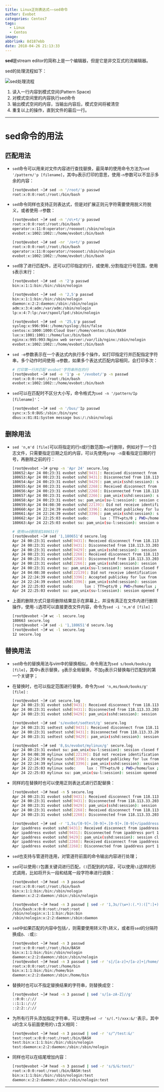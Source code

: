 ```yaml
---
title: Linux正则表达式——sed命令
author: Evobot
categories: Centos7
tags:
  - Linux
  - Centos
image:
abbrlink: 8d187ebb
date: 2018-04-26 21:13:33
---
```




**sed**是stream editor的简称上是一个编辑器，但是它是非交互式的流编辑器。

sed的处理流程如下：

![sed处理流程](https://blogimage-1251925320.cos.ap-chengdu.myqcloud.com/sed.png)

1. 读入一行内容到模式空间(Pattern Space)
2. 对模式空间里的内容执行sed命令
3. 输出模式空间的内容，当输出内容后，模式空间将被清空
4. 重复以上的操作，直到文件的最后一行。

<!--more-->

---

# **sed**命令的用法

## 匹配用法

- `sed`命令可以用来对文件内容进行查找替换，最简单的使用命令方法为`sed '/pattern/'p [filename]`，其中`p`表示打印的意思，使用`-n`参数可以不显示多余的内容：

  ```bash
  [root@evobot ~]# sed -n '/root/'p passwd 
  root:x:0:0:root:/root:/bin/bash
  ```

- `sed`命令同样也支持正则表达式，但是对扩展正则元字符需要使用脱义符脱义，或者使用`-r`参数：

  ```bash
  [root@evobot ~]# sed -n '/o\+t/'p passwd 
  root:x:0:0:root:/root:/bin/bash
  operator:x:11:0:operator:/rooooot:/sbin/nologin
  evobot:x:1002:1002::/home/evobot:/bin/bash

  [root@evobot ~]# sed -nr '/o+t/'p passwd 
  root:x:0:0:root:/root:/bin/bash
  operator:x:11:0:operator:/rooooot:/sbin/nologin
  evobot:x:1002:1002::/home/evobot:/bin/bash
  ```

- `sed`除了进行匹配外，还可以打印指定的行，或使用`,`分割指定行号范围，使用`$`表示末行：

  ```bash
  [root@evobot ~]# sed -n '2'p passwd 
  bin:x:1:1:bin:/bin:/sbin/nologin

  [root@evobot ~]# sed -n '2,5'p passwd 
  bin:x:1:1:bin:/bin:/sbin/nologin
  daemon:x:2:2:daemon:/sbin:/sbin/nologin
  adm:x:3:4:adm:/var/adm:/sbin/nologin
  lp:x:4:7:lp:/var/spool/lpd:/sbin/nologin

  [root@evobot ~]# sed -n '25,$'p passwd 
  syslog:x:996:994::/home/syslog:/bin/false
  centos:x:1000:1000:Cloud User:/home/centos:/bin/BASH
  lux:x:1001:1001::/home/lux:/bin/bash
  nginx:x:995:993:Nginx web server:/var/lib/nginx:/sbin/nologin
  evobot:x:1002:1002::/home/evobot:/bin/bash
  ```

- `sed -e`参数表示在一个表达式内执行多个操作，如打印指定行并匹配指定字符串，多个动作时间使用`-e`参数，如果多个表达式匹配内容相同，会打印多次：

  ```bash
  # 打印第一行并匹配'evobot'字符串所在的行
  [root@evobot ~]# sed -e '1'p -e '/evobot/'p -n passwd 
  root:x:0:0:root:/root:/bin/bash
  evobot:x:1002:1002::/home/evobot:/bin/bash
  ```

- `sed`可以在匹配时不区分大小写，命令格式为`sed -n '/pattern/Ip [filename]'`：

  ```bash
  [root@evobot ~]# sed -n '/bus/'Ip passwd 
  sync:x:5:0:BUS:/sbin:/bin/sync
  dbus:x:81:81:System message bus:/:/sbin/nologi
  ```

## 删除用法

- `sed 'n,m'd [file]`可以将指定的行`n`或行数范围`n~m`行删除，例如对于一个日志文件，只需要指定日期之后的内容，可以先使用`grep -n`查看指定日期的行号，再删除之前的行：

  ```bash
  [root@evobot ~]# grep -n 'Apr 24' secure.log 
  180652:Apr 24 00:23:31 evobot sshd[9431]: Received disconnect from 118.113.33.203 port 11905:11: disconnected by user
  180653:Apr 24 00:23:31 evobot sshd[9431]: Disconnected from 118.113.33.203 port 11905
  180654:Apr 24 00:23:31 evobot sshd[9429]: pam_unix(sshd:session): session closed for user lux
  180655:Apr 24 00:23:31 evobot sshd[2268]: Received disconnect from 118.113.33.203 port 11968:11: disconnected by user
  180656:Apr 24 00:23:31 evobot sshd[2268]: Disconnected from 118.113.33.203 port 11968
  180657:Apr 24 00:23:31 evobot sshd[2266]: pam_unix(sshd:session): session closed for user lux
  180658:Apr 24 00:23:31 evobot su: pam_unix(su-l:session): session closed for user root
  180659:Apr 24 04:08:30 evobot sshd[22139]: Did not receive identification string from 183.57.54.43 port 55728
  180660:Apr 24 22:24:39 evobot sshd[3396]: Accepted publickey for lux from 118.113.33.203 port 8769 ssh2: RSA SHA256:Y7Fo5sjyHH9pIUnCz+uLdIIT/2wmR4lPn3Wh5x8H9O4
  180661:Apr 24 22:24:39 evobot sshd[3396]: pam_unix(sshd:session): session opened for user lux by (uid=0)
  180662:Apr 24 22:25:03 evobot sudo:     lux : TTY=pts/0 ; PWD=/home/lux ; USER=root ; COMMAND=/bin/su -
  180663:Apr 24 22:25:03 evobot su: pam_unix(su-l:session): session opened for user root by lux(uid=0)

  # 使用sed删除前180651行
  [root@evobot ~]# sed '1,180651'd secure.log 
  Apr 24 00:23:31 evobot sshd[9431]: Received disconnect from 118.113.33.203 port 11905:11: disconnected by user
  Apr 24 00:23:31 evobot sshd[9431]: Disconnected from 118.113.33.203 port 11905
  Apr 24 00:23:31 evobot sshd[9429]: pam_unix(sshd:session): session closed for user lux
  Apr 24 00:23:31 evobot sshd[2268]: Received disconnect from 118.113.33.203 port 11968:11: disconnected by user
  Apr 24 00:23:31 evobot sshd[2268]: Disconnected from 118.113.33.203 port 11968
  Apr 24 00:23:31 evobot sshd[2266]: pam_unix(sshd:session): session closed for user lux
  Apr 24 00:23:31 evobot su: pam_unix(su-l:session): session closed for user root
  Apr 24 04:08:30 evobot sshd[22139]: Did not receive identification string from 183.57.54.43 port 55728
  Apr 24 22:24:39 evobot sshd[3396]: Accepted publickey for lux from 118.113.33.203 port 8769 ssh2: RSA SHA256:Y7Fo5sjyHH9pIUnCz+uLdIIT/2wmR4lPn3Wh5x8H9O4
  Apr 24 22:24:39 evobot sshd[3396]: pam_unix(sshd:session): session opened for user lux by (uid=0)
  Apr 24 22:25:03 evobot sudo:     lux : TTY=pts/0 ; PWD=/home/lux ; USER=root ; COMMAND=/bin/su -
  Apr 24 22:25:03 evobot su: pam_unix(su-l:session): session opened for user root by lux(uid=0)
  ```

- 上面的删除方式只是将删除结果显示在屏幕上，并没有真正在文件内进行删除操作，使用`-i`选项可以直接更改文件内容，命令为`sed -i 'n,m'd [file]`：

  ```bash
  [root@evobot ~]# wc -l secure.log
  180663 secure.log
  [root@evobot ~]# sed -i '1,180651'd secure.log
  [root@evobot ~]# wc -l secure.log
  12 secure.log
  ```

## 替换用法

- `sed`命令的替换用法与vim中的替换相似，命令用法为`sed s/book/books/g [file]`，其中`s`表示替换，`g`表示全局替换，不加`g`表示只替换每行匹配到的第一个关键字；

- 在替换时，也可以指定范围进行替换，命令为`sed 'n,ms/book/books/g' [file]` :

  ```bash
  [root@evobot ~]# cat secure.log
  Apr 24 00:23:31 evobot sshd[9431]: Received disconnect from 118.113.33.203 port 11905:11: disconnected by user
  Apr 24 00:23:31 evobot sshd[9431]: Disconnected from 118.113.33.203 port 11905
  Apr 24 00:23:31 evobot sshd[9429]: pam_unix(sshd:session): session closed for user lux

  [root@evobot ~]# sed 's/evobot/sedtest/g' secure.log
  Apr 24 00:23:31 sedtest sshd[9431]: Received disconnect from 118.113.33.203 port 11905:11: disconnected by user
  Apr 24 00:23:31 sedtest sshd[9431]: Disconnected from 118.113.33.203 port 11905
  Apr 24 00:23:31 sedtest sshd[9429]: pam_unix(sshd:session): session closed for user lux

  [root@evobot ~]# sed '8,$s/evobot/mylinux/g' secure.log
  Apr 24 00:23:31 evobot su: pam_unix(su-l:session): session closed for user root
  Apr 24 04:08:30 mylinux sshd[22139]: Did not receive identification string from 183.57.54.43 port 55728
  Apr 24 22:24:39 mylinux sshd[3396]: Accepted publickey for lux from 118.113.33.203 port 8769 ssh2: RSA SHA256:Y7Fo5sjyHH9pIUnCz+uLdIIT/2wmR4lPn3Wh5x8H9O4
  Apr 24 22:24:39 mylinux sshd[3396]: pam_unix(sshd:session): session opened for user lux by (uid=0)
  Apr 24 22:25:03 mylinux sudo:     lux : TTY=pts/0 ; PWD=/home/lux ; USER=root ; COMMAND=/bin/su -
  Apr 24 22:25:03 mylinux su: pam_unix(su-l:session): session opened for user root by lux(uid=0)
  ```

- 同样的在替换时也可以使用正则表达式进行匹配替换：

  ```bash
  [root@evobot ~]# head -n 5 secure.log
  Apr 24 00:23:31 evobot sshd[9431]: Received disconnect from 118.113.33.203 port 11905:11: disconnected by user
  Apr 24 00:23:31 evobot sshd[9431]: Disconnected from 118.113.33.203 port 11905
  Apr 24 00:23:31 evobot sshd[9429]: pam_unix(sshd:session): session closed for user lux
  Apr 24 00:23:31 evobot sshd[2268]: Received disconnect from 118.113.33.203 port 11968:11: disconnected by user
  Apr 24 00:23:31 evobot sshd[2268]: Disconnected from 118.113.33.203 port 11968

  [root@evobot ~]# sed -r '1,5s/[0-9]+.[0-9]+.[0-9]+.[0-9]+/ipaddress/g' secure.log
  Apr ipaddress evobot sshd[9431]: Received disconnect from ipaddress port ipaddress: disconnected by user
  Apr ipaddress evobot sshd[9431]: Disconnected from ipaddress port 11905
  Apr ipaddress evobot sshd[9429]: pam_unix(sshd:session): session closed for user lux
  Apr ipaddress evobot sshd[2268]: Received disconnect from ipaddress port ipaddress: disconnected by user
  Apr ipaddress evobot sshd[2268]: Disconnected from ipaddress port 11968
  ```

- `sed`也支持与管道符连用，对管道符前面的命令输出内容进行处理；

- `sed`可以使用`()`包裹关键词进行匹配，`()`匹配到的内容，可以使用`\1`这样的形式调用，比如将开头一段和结尾一段字符串进行调换：

  ```bash
  [root@evobot ~]# head -n 3 passwd 
  root:x:0:0:root:/root:/bin/bash
  bin:x:1:1:bin:/bin:/sbin/nologin
  daemon:x:2:2:daemon:/sbin:/sbin/nologin

  [root@evobot ~]# head -n 3 passwd | sed -r '1,3s/(\w+):(.*):([^:]+)/\3:\2:\1/g'	# \w表示字符或数字
  /bin/bash:x:0:0:root:/root:root
  /sbin/nologin:x:1:1:bin:/bin:bin
  /sbin/nologin:x:2:2:daemon:/sbin:daemon
  ```

- `sed`中如果匹配的内容中包括`/`，则需要使用转义符`\`转义，或者将`sed`的分隔符换成`@`、`:`或`|`:

  ```bash
  [root@evobot ~]# head -n 3 passwd 
  root:x:0:0:root:/root:/bin/BASH
  bin:x:1:1:bin:/bin:/sbin/nologin
  daemon:x:2:2:daemon:/sbin:/sbin/nologin
  [root@evobot ~]# head -n 3 passwd | sed -r 's|/[a-z]+/[a-z]+|/home/bin|Ig'
  root:x:0:0:root:/root:/home/bin
  bin:x:1:1:bin:/bin:/home/bin
  daemon:x:2:2:daemon:/sbin:/home/bin
  ```

- 替换时也可以不指定替换结果的字符串，则替换成空：

  ```bash
  [root@evobot ~]# head -n 3 passwd | sed 's/[a-zA-Z]//g'
  ::0:0::/://
  ::1:1::/://
  ::2:2::/://
  ```

- 为所有行开头添加指定字符串，可以使用`sed -r 's/(.*)/xxx:&/'`表示，其中`&`的含义与前面使用的`\1`含义相同：

  ```bash
  [root@evobot ~]# head -n 3 passwd | sed -r 's/^/test:&/'
  test:root:x:0:0:root:/root:/bin/BASH
  test:bin:x:1:1:bin:/bin:/sbin/nologin
  test:daemon:x:2:2:daemon:/sbin:/sbin/nologin
  ```

- 同样也可以在结尾增加内容：

  ```bash
  [root@evobot ~]# head -n 3 passwd | sed -r 's/$/&:test/'
  root:x:0:0:root:/root:/bin/BASH:test
  bin:x:1:1:bin:/bin:/sbin/nologin:test
  daemon:x:2:2:daemon:/sbin:/sbin/nologin:test
  ```

---